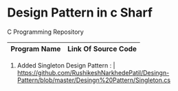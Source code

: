 # Design Pattern in c Sharf
C Programming Repository

| Program Name             | Link Of Source Code                                                                   |
| ----------------- | ------------------------------------------------------------------ |

1. Added Singleton Design Pattern : | https://github.com/RushikeshNarkhedePatil/Desingn-Pattern/blob/master/Desingn%20Pattern/Singleton.cs
